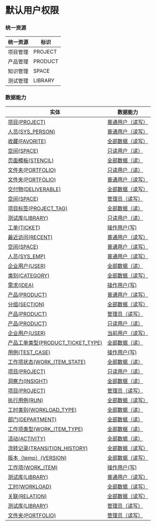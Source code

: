 # 默认用户权限 <!-- {docsify-ignore-all} -->



### 统一资源

|统一资源|标识|
|---|---|
|项目管理|PROJECT|
|产品管理|PRODUCT|
|知识管理|SPACE|
|测试管理|LIBRARY|



### 数据能力

|实体|数据能力|
|---|---|
|[项目(PROJECT)](module/ProjMgmt/project)|<a href ="#/module/ProjMgmt/project#project-user_rw">普通用户（读写）</a>|
|[人员(SYS_PERSON)](module/ibizsysmgr/sys_person)|<a href ="#/module/ibizsysmgr/sys_person#sys_person-user_rw">普通用户（读写）</a>|
|[收藏(FAVORITE)](module/Base/favorite)|<a href ="#/module/Base/favorite#favorite-all_rw">全部数据（读写）</a>|
|[空间(SPACE)](module/Wiki/space)|<a href ="#/module/Wiki/space#space-user_r">只读用户（读）</a>|
|[页面模板(STENCIL)](module/Wiki/stencil)|<a href ="#/module/Wiki/stencil#stencil-all_r">全部数据（读）</a>|
|[文件夹(PORTFOLIO)](module/Base/portfolio)|<a href ="#/module/Base/portfolio#portfolio-user_r">只读用户（读）</a>|
|[文件夹(PORTFOLIO)](module/Base/portfolio)|<a href ="#/module/Base/portfolio#portfolio-user_rw">普通用户（读写）</a>|
|[交付物(DELIVERABLE)](module/Base/deliverable)|<a href ="#/module/Base/deliverable#deliverable-all_rw">全部数据（读写）</a>|
|[空间(SPACE)](module/Wiki/space)|<a href ="#/module/Wiki/space#space-admin_rw">管理员（读写）</a>|
|[项目标签(PROJECT_TAG)](module/ProjMgmt/project_tag)|<a href ="#/module/ProjMgmt/project_tag#project_tag-all_r">全部数据（读）</a>|
|[测试库(LIBRARY)](module/TestMgmt/library)|<a href ="#/module/TestMgmt/library#library-user_r">只读用户（读）</a>|
|[工单(TICKET)](module/ProdMgmt/ticket)|<a href ="#/module/ProdMgmt/ticket#ticket-user_w">操作用户(写)</a>|
|[最近访问(RECENT)](module/Base/recent)|<a href ="#/module/Base/recent#recent-user_rw">普通用户（读写）</a>|
|[空间(SPACE)](module/Wiki/space)|<a href ="#/module/Wiki/space#space-user_rw">普通用户（读写）</a>|
|[人员(SYS_EMP)](module/ebsx/SysEmployee)|<a href ="#/module/ebsx/SysEmployee#sysemployee-user_rw">普通用户（读写）</a>|
|[企业用户(USER)](module/Base/user)|<a href ="#/module/Base/user#user-all_r">全部数据（读）</a>|
|[类别(CATEGORY)](module/Base/category)|<a href ="#/module/Base/category#category-all_rw">全部数据（读写）</a>|
|[需求(IDEA)](module/ProdMgmt/idea)|<a href ="#/module/ProdMgmt/idea#idea-user_w">操作用户(写)</a>|
|[产品(PRODUCT)](module/ProdMgmt/product)|<a href ="#/module/ProdMgmt/product#product-user_rw">普通用户（读写）</a>|
|[分组(SECTION)](module/Base/section)|<a href ="#/module/Base/section#section-all_rw">全部数据（读写）</a>|
|[产品(PRODUCT)](module/ProdMgmt/product)|<a href ="#/module/ProdMgmt/product#product-admin_rw">管理员（读写）</a>|
|[产品(PRODUCT)](module/ProdMgmt/product)|<a href ="#/module/ProdMgmt/product#product-user_r">只读用户（读）</a>|
|[企业用户(USER)](module/Base/user)|<a href ="#/module/Base/user#user-user_rw">当前用户（读写）</a>|
|[产品工单类型(PRODUCT_TICKET_TYPE)](module/ProdMgmt/product_ticket_type)|<a href ="#/module/ProdMgmt/product_ticket_type#product_ticket_type-all_r">全部数据（读）</a>|
|[用例(TEST_CASE)](module/TestMgmt/test_case)|<a href ="#/module/TestMgmt/test_case#test_case-user_w">操作用户(写)</a>|
|[工作项状态(WORK_ITEM_STATE)](module/ProjMgmt/work_item_state)|<a href ="#/module/ProjMgmt/work_item_state#work_item_state-all_r">全部数据（读）</a>|
|[项目(PROJECT)](module/ProjMgmt/project)|<a href ="#/module/ProjMgmt/project#project-user_r">只读用户（读）</a>|
|[洞察力(INSIGHT)](module/Base/insight)|<a href ="#/module/Base/insight#insight-all_r">全部数据（读）</a>|
|[项目(PROJECT)](module/ProjMgmt/project)|<a href ="#/module/ProjMgmt/project#project-admin_rw">管理员（读写）</a>|
|[执行用例(RUN)](module/TestMgmt/run)|<a href ="#/module/TestMgmt/run#run-all_rw">全部数据（读写）</a>|
|[工时类别(WORKLOAD_TYPE)](module/Base/workload_type)|<a href ="#/module/Base/workload_type#workload_type-all_r">全部数据（读）</a>|
|[部门(DEPARTMENT)](module/Base/department)|<a href ="#/module/Base/department#department-all_r">全部数据（读）</a>|
|[工作项类型(WORK_ITEM_TYPE)](module/ProjMgmt/work_item_type)|<a href ="#/module/ProjMgmt/work_item_type#work_item_type-all_r">全部数据（读）</a>|
|[活动(ACTIVITY)](module/Base/activity)|<a href ="#/module/Base/activity#activity-all_r">全部数据（读）</a>|
|[流转记录(TRANSITION_HISTORY)](module/ProjMgmt/transition_history)|<a href ="#/module/ProjMgmt/transition_history#transition_history-all_rw">全部数据（读写）</a>|
|[版本（temp）(VERSION)](module/Base/version)|<a href ="#/module/Base/version#version-all_rw">全部数据（读写）</a>|
|[工作项(WORK_ITEM)](module/ProjMgmt/work_item)|<a href ="#/module/ProjMgmt/work_item#work_item-user_w">操作用户(写)</a>|
|[测试库(LIBRARY)](module/TestMgmt/library)|<a href ="#/module/TestMgmt/library#library-user_rw">普通用户（读写）</a>|
|[工时(WORKLOAD)](module/Base/workload)|<a href ="#/module/Base/workload#workload-all_rw">全部数据（读写）</a>|
|[关联(RELATION)](module/Base/relation)|<a href ="#/module/Base/relation#relation-all_rw">全部数据（读写）</a>|
|[测试库(LIBRARY)](module/TestMgmt/library)|<a href ="#/module/TestMgmt/library#library-admin_rw">管理员（读写）</a>|
|[文件夹(PORTFOLIO)](module/Base/portfolio)|<a href ="#/module/Base/portfolio#portfolio-admin_rw">管理员（读写）</a>|



